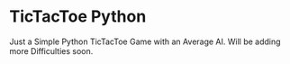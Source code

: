 # TicTacToe Python

Just a Simple Python TicTacToe Game with an Average AI.
Will be adding more Difficulties soon.
